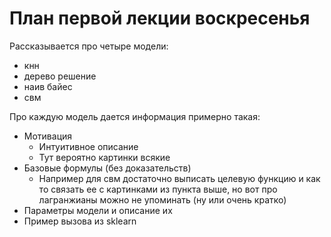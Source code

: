 # План первой лекции воскресенья
Рассказывается про четыре модели:
- кнн
- дерево решение
- наив байес
- свм

Про каждую модель дается информация примерно такая:
- Мотивация
  - Интуитивное описание
  - Тут вероятно картинки всякие
- Базовые формулы (без доказательств)
  - Например для свм достаточно выписать целевую функцию и как то связать ее с картинками из пункта выше, но вот про лагранжианы можно не упоминать (ну или очень кратко)
- Параметры модели и описание их
- Пример вызова из sklearn

